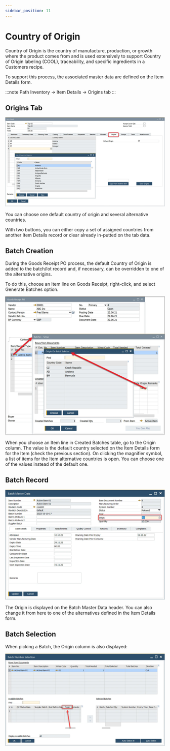 ```yaml
---
sidebar_position: 11
---
```


# Country of Origin

Country of Origin is the country of manufacture, production, or growth where the product comes from and is used extensively to support Country of Origin labeling (COOL), traceability, and specific ingredients in a Customers recipe.

To support this process, the associated master data are defined on the Item Details form.

:::note Path
    Inventory → Item Details → Origins tab
:::

## Origins Tab

![Origins Tab](./media/country-of-origin/item-details-origin.webp)

You can choose one default country of origin and several alternative countries.

With two buttons, you can either copy a set of assigned countries from another Item Details record or clear already in-putted on the tab data.

## Batch Creation

During the Goods Receipt PO process, the default Country of Origin is added to the batch/lot record and, if necessary, can be overridden to one of the alternative origins.

To do this, choose an Item line on Goods Receipt, right-click, and select Generate Batches option.

![Origin Batch](./media/country-of-origin/origin-on-batch-selector.webp)

When you choose an Item line in Created Batches table, go to the Origin column. The value is the default country selected on the Item Details form for the Item (check the previous section). On clicking the magnifier symbol, a list of items for the Item alternative countries is open. You can choose one of the values instead of the default one.

## Batch Record

![Batch Master Data Header](./media/country-of-origin/bmd-origin.webp)

The Origin is displayed on the Batch Master Data header. You can also change it from here to one of the alternatives defined in the Item Details form.

## Batch Selection

When picking a Batch, the Origin column is also displayed:

![Batch Selection Origin](./media/batches-origin.webp)
